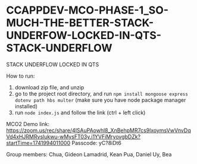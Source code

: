 # CCAPPDEV-MCO-PHASE-1_SO-MUCH-THE-BETTER-STACK-UNDERFOW-LOCKED-IN-QTS-STACK-UNDERFLOW
STACK UNDERFLOW LOCKED IN QTS 

How to run:
1. download zip file, and unzip
2. go to the project root directory, and run `npm install mongoose express dotenv path hbs multer` (make sure you have node package manager installed)
3. run `node index.js` and follow the link (ctrl + left click)

MCO2 Demo link:
https://zoom.us/rec/share/4lSAuPAowhl8_XnBehpMR7cs9lxoymsVwVnvDqVd4xHJRMRvslukwu-wMysFT03y.i1YVFiMryovgbDZk?startTime=1741994011000
Passcode: yC?8iDt6

Group members:
Chua, Gideon
Lamadrid, Kean
Pua, Daniel
Uy, Bea
